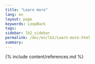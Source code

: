 ```yaml
---
title: "Learn more"
lang: en
layout: page
keywords: LoopBack
tags:
sidebar: lb2_sidebar
permalink: /doc/en/lb2/Learn-more.html
summary:
---
```

{% include content/references.md %}
